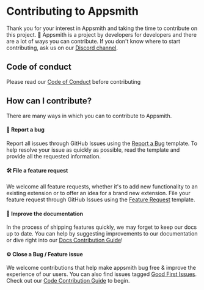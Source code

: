 # Contributing to Appsmith

Thank you for your interest in Appsmith and taking the time to contribute on this project. 🙌
Appsmith is a project by developers for developers and there are a lot of ways you can contribute.
If you don't know where to start contributing, ask us on our [Discord channel](https://discord.com/invite/rBTTVJp).

## Code of conduct

Please read our [Code of Conduct](CODE_OF_CONDUCT.md) before contributing

## How can I contribute?

There are many ways in which you can to contribute to Appsmith.

#### 🐛 Report a bug

Report all issues through GitHub Issues using the [Report a Bug](https://github.com/appsmithorg/appsmith/issues/new?assignees=Nikhil-Nandagopal&labels=Bug%2C+High&template=---bug-report.md&title=%5BBug%5D) template.
To help resolve your issue as quickly as possible, read the template and provide all the requested information.

#### 🛠 File a feature request

We welcome all feature requests, whether it's to add new functionality to an existing extension or to offer an idea for a brand new extension.
File your feature request through GitHub Issues using the [Feature Request](https://github.com/appsmithorg/appsmith/issues/new?assignees=Nikhil-Nandagopal&labels=&template=----feature-request.md&title=%5BFeature%5D) template.

#### 📝 Improve the documentation

In the process of shipping features quickly, we may forget to keep our docs up to date. You can help by suggesting improvements to our documentation or dive right into our [Docs Contribution Guide](contributions/docs/CONTRIBUTING.md)!

#### ⚙️ Close a Bug / Feature issue

We welcome contributions that help make appsmith bug free & improve the experience of our users. You can also find issues tagged [Good First Issues](https://github.com/appsmithorg/appsmith/issues?q=is%3Aopen+is%3Aissue+label%3A%22Good+First+Issue%22+bug). Check out our [Code Contribution Guide](contributions/CodeContributionsGuidelines.md) to begin.
